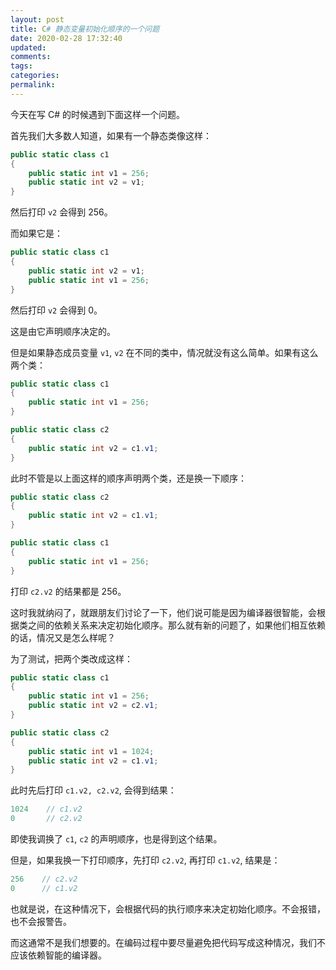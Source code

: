 ```yaml
---
layout: post
title: C# 静态变量初始化顺序的一个问题
date: 2020-02-28 17:32:40
updated:
comments:
tags:
categories:
permalink:
---
```


今天在写 C# 的时候遇到下面这样一个问题。

首先我们大多数人知道，如果有一个静态类像这样：

```csharp
public static class c1
{
    public static int v1 = 256;
    public static int v2 = v1;
}
```

然后打印 `v2` 会得到 256。

而如果它是：

```csharp
public static class c1
{
    public static int v2 = v1;
    public static int v1 = 256;
}
```

然后打印 `v2` 会得到 0。

这是由它声明顺序决定的。

但是如果静态成员变量 `v1`, `v2` 在不同的类中，情况就没有这么简单。如果有这么两个类：

```csharp
public static class c1
{
    public static int v1 = 256;
}

public static class c2
{
    public static int v2 = c1.v1;
}
```

此时不管是以上面这样的顺序声明两个类，还是换一下顺序：

```csharp
public static class c2
{
    public static int v2 = c1.v1;
}

public static class c1
{
    public static int v1 = 256;
}
```

打印 `c2.v2` 的结果都是 256。

这时我就纳闷了，就跟朋友们讨论了一下，他们说可能是因为编译器很智能，会根据类之间的依赖关系来决定初始化顺序。那么就有新的问题了，如果他们相互依赖的话，情况又是怎么样呢？

为了测试，把两个类改成这样：

```csharp
public static class c1
{
    public static int v1 = 256;
    public static int v2 = c2.v1;
}

public static class c2
{
    public static int v1 = 1024;
    public static int v2 = c1.v1;
}
```

此时先后打印 `c1.v2, c2.v2`, 会得到结果：

```csharp
1024    // c1.v2
0       // c2.v2
```

即使我调换了 `c1`, `c2` 的声明顺序，也是得到这个结果。

但是，如果我换一下打印顺序，先打印 `c2.v2`, 再打印 `c1.v2`, 结果是：

```csharp
256    // c2.v2
0      // c1.v2
```

也就是说，在这种情况下，会根据代码的执行顺序来决定初始化顺序。不会报错，也不会报警告。

而这通常不是我们想要的。在编码过程中要尽量避免把代码写成这种情况，我们不应该依赖智能的编译器。
